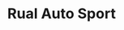 ---
title: "Rual Auto Sport"
url: /la-chapelle-des-fougeretz/rual-auto-sport/
shop: Autowerkstatt
---